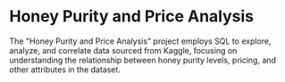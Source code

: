 # Honey Purity and Price Analysis

The "Honey Purity and Price Analysis" project employs SQL to explore, analyze, and correlate data sourced from Kaggle, focusing on understanding the relationship between honey purity levels, pricing, and other attributes in the dataset.
